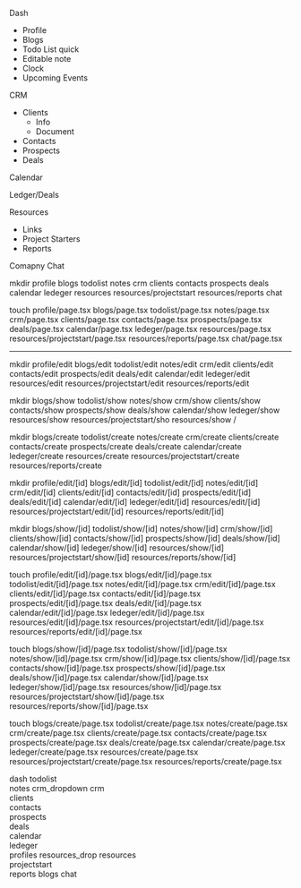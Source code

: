 Dash
- Profile
- Blogs
- Todo List quick
- Editable note
- Clock
- Upcoming Events

CRM
- Clients
    - Info
    - Document
- Contacts
- Prospects
- Deals

Calendar

Ledger/Deals

Resources
- Links
- Project Starters
- Reports

Comapny Chat

mkdir profile blogs  todolist  notes  crm  clients  contacts  prospects  deals  calendar  ledeger  resources  resources/projectstart  resources/reports  chat 


touch profile/page.tsx blogs/page.tsx todolist/page.tsx notes/page.tsx crm/page.tsx clients/page.tsx contacts/page.tsx prospects/page.tsx deals/page.tsx calendar/page.tsx ledeger/page.tsx resources/page.tsx resources/projectstart/page.tsx resources/reports/page.tsx chat/page.tsx


----------

mkdir profile/edit blogs/edit todolist/edit notes/edit crm/edit clients/edit contacts/edit prospects/edit deals/edit calendar/edit  ledeger/edit  resources/edit  resources/projectstart/edit resources/reports/edit  

mkdir blogs/show  todolist/show  notes/show  crm/show  clients/show  contacts/show  prospects/show  deals/show  calendar/show  ledeger/show  resources/show  resources/projectstart/sho resources/show / 

mkdir blogs/create  todolist/create  notes/create  crm/create  clients/create  contacts/create  prospects/create  deals/create  calendar/create  ledeger/create  resources/create  resources/projectstart/create  resources/reports/create  


mkdir profile/edit/[id]  blogs/edit/[id]  todolist/edit/[id]  notes/edit/[id]  crm/edit/[id]  clients/edit/[id]  contacts/edit/[id]  prospects/edit/[id]  deals/edit/[id]  calendar/edit/[id]  ledeger/edit/[id]  resources/edit/[id]  resources/projectstart/edit/[id]  resources/reports/edit/[id]  

mkdir blogs/show/[id]  todolist/show/[id]  notes/show/[id]  crm/show/[id]  clients/show/[id]  contacts/show/[id]  prospects/show/[id]  deals/show/[id]  calendar/show/[id]  ledeger/show/[id]  resources/show/[id]  resources/projectstart/show/[id]  resources/reports/show/[id]  





touch profile/edit/[id]/page.tsx blogs/edit/[id]/page.tsx todolist/edit/[id]/page.tsx notes/edit/[id]/page.tsx crm/edit/[id]/page.tsx clients/edit/[id]/page.tsx contacts/edit/[id]/page.tsx prospects/edit/[id]/page.tsx deals/edit/[id]/page.tsx calendar/edit/[id]/page.tsx ledeger/edit/[id]/page.tsx resources/edit/[id]/page.tsx resources/projectstart/edit/[id]/page.tsx resources/reports/edit/[id]/page.tsx 

touch blogs/show/[id]/page.tsx todolist/show/[id]/page.tsx notes/show/[id]/page.tsx crm/show/[id]/page.tsx clients/show/[id]/page.tsx contacts/show/[id]/page.tsx prospects/show/[id]/page.tsx deals/show/[id]/page.tsx calendar/show/[id]/page.tsx ledeger/show/[id]/page.tsx resources/show/[id]/page.tsx resources/projectstart/show/[id]/page.tsx resources/reports/show/[id]/page.tsx 


touch blogs/create/page.tsx todolist/create/page.tsx notes/create/page.tsx crm/create/page.tsx clients/create/page.tsx contacts/create/page.tsx prospects/create/page.tsx deals/create/page.tsx calendar/create/page.tsx ledeger/create/page.tsx resources/create/page.tsx resources/projectstart/create/page.tsx resources/reports/create/page.tsx 



dash
todolist  
notes
crm_dropdown
crm  
clients  
contacts  
prospects  
deals  
calendar  
ledeger  
profiles 
resources_drop
resources  
projectstart  
reports 
blogs 
chat 
